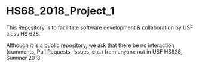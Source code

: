 # HS68_2018_Project_1

This Repository is to facilitate software development & collaboration by USF class HS 628.

Although it is a public repository, we ask that there be no interaction 
(comments, Pull Requests, Issues, etc.) from anyone not in USF HS628, Summer 2018.
